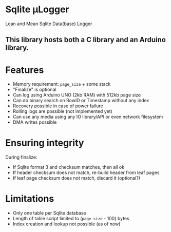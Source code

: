 # Sqlite µLogger

Lean and Mean Sqlite Data(base) Logger

## This library hosts both a C library and an Arduino library.

# Features

- Memory requirement: `page_size` + some stack
- "Finalize" is optional 
- Can log using Arduino UNO (2kb RAM) with 512kb page size
- Can do binary search on RowID or Timestamp without any index
- Recovery possible in case of power failure
- Rolling logs are possible (not implemented yet)
- Can use any media using any IO library/API or even network filesystem
- DMA writes possible

# Ensuring integrity

During finalize:
- If Sqlite format 3 and checksum matches, then all ok
- If header checksum does not match, re-build header from leaf pages
- If leaf page checksum does not match, discard it (optional?)

# Limitations

- Only one table per Sqlite database
- Length of table script limited to (`page size` - 100) bytes
- Index creation and lookup not possible (as of now)

